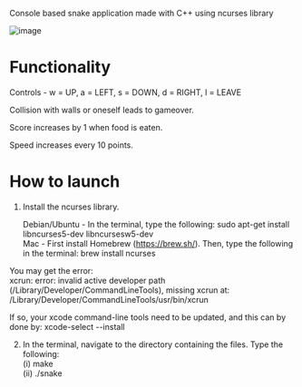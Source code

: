 Console based snake application made with C++ using ncurses library

![image](https://user-images.githubusercontent.com/70028851/110622942-0a20d980-8194-11eb-850f-308f7aff39c0.png)


# Functionality

Controls - w = UP, a = LEFT, s = DOWN, d = RIGHT, l = LEAVE

Collision with walls or oneself leads to gameover.

Score increases by 1 when food is eaten.

Speed increases every 10 points.

# How to launch

1. Install the ncurses library.

	Debian/Ubuntu - In the terminal, type the following: 
	sudo apt-get install libncurses5-dev libncursesw5-dev <br> Mac - First install Homebrew (https://brew.sh/). Then, type the following in the terminal: 
	brew install ncurses
  
  You may get the error:<br>
  xcrun: error: invalid active developer path (/Library/Developer/CommandLineTools), missing xcrun at: /Library/Developer/CommandLineTools/usr/bin/xcrun
  
  If so, your xcode command-line tools need to be updated, and this can by done by:
  xcode-select --install

2. In the terminal, navigate to the directory containing the files. Type the following:<br>
    (i) make<br>
    (ii) ./snake

